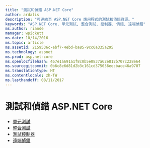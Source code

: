```yaml
---
title: "測試和偵錯 ASP.NET Core"
author: ardalis
description: "可連結至 ASP.NET Core 應用程式的測試和偵錯資源。"
keywords: "ASP.NET Core, 單元測試, 整合測試, 控制器, 偵錯, 遠端偵錯"
ms.author: riande
manager: wpickett
ms.date: 10/14/2016
ms.topic: article
ms.assetid: 2159536c-ebf7-4ebd-ba85-9cc6a335a295
ms.technology: aspnet
ms.prod: asp.net-core
ms.openlocfilehash: 467e1a691a1f8c0b5e0837a62e812b707c228e64
ms.sourcegitcommit: 0b6c8e6d81d2b3c161cd375036eecbace46a9707
ms.translationtype: HT
ms.contentlocale: zh-TW
ms.lasthandoff: 08/11/2017
---
```

# <a name="testing-and-debugging-aspnet-core"></a>測試和偵錯 ASP.NET Core

- [單元測試](https://docs.microsoft.com/dotnet/articles/core/testing/unit-testing-with-dotnet-test)
- [整合測試](xref:testing/integration-testing)
- [測試控制器](xref:mvc/controllers/testing)
- [遠端偵錯](https://docs.microsoft.com/visualstudio/debugger/remote-debugging-azure)
